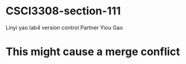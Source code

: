 # CSCI3308-section-111
Linyi yao lab4 version control
Partner Yiou Gao
# This might cause a merge conflict
